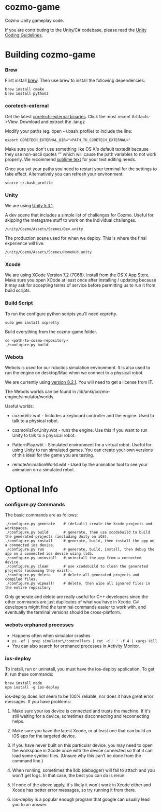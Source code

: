 # cozmo-game

Cozmo Unity gameplay code. 

If you are contributing to the Unity/C# codebase, please read the [Unity Coding Guidelines](https://github.com/anki/cozmo-game/wiki/Unity-Coding-Guidelines).

# Building cozmo-game

### Brew

First install [brew](http://brew.sh/). Then use brew to install the following dependencies:

    brew install cmake
    brew install python3

### coretech-external

Get the latest [coretech-external binaries](https://teamcity.ankicore.com/viewType.html?buildTypeId=Cozmo_CoretechExternal_Build). Click the most recent Artifacts->View. Download and extract the .tar.gz

Modify your paths (eg. open ~/.bash_profile) to include the line:

    export CORETECH_EXTERNAL_DIR="<PATH_TO_CORETECH_EXTERNAL>"

Make sure you don't use something like OS X's default textedit because they use non-ascii quotes “” which will cause the path variables to not work properly. We recommend [sublime text](http://www.sublimetext.com/2) for your text editing needs.

Once you set your paths you need to restart your terminal for the settings to take effect. Alternatively you can refresh your environment:

    source ~/.bash_profile

### Unity

We are using [Unity 5.3.1](http://unity3d.com/get-unity/download/archive).

A dev scene that includes a simple list of challenges for Cozmo. Useful for skipping the metagame stuff to work on the individual challenges.

    /unity/Cozmo/Assets/Scenes/Dev.unity

The production scene used for when we deploy. This is where the final experience will live.

    /unity/Cozmo/Assets/Scenes/HomeHub.unity

### Xcode

We are using XCode Version 7.2 (7C68). Install from the OS X App Store. Make sure you open XCode at least once after installing / updating because it may ask for accepting terms of service before permitting us to run it from build scripts.

### Build Script

To run the configure python scripts you'll need xcpretty.

    sudo gem install xcpretty

Build everything from the cozmo-game folder.

    cd <path-to-cozmo-repository>
    ./configure.py build

### Webots

Webots is used for our robotics simulation environment. It is also used to run the engine on desktop/Mac when we connect to a physical robot.

We are currently using [version 8.2.1](https://www.cyberbotics.com/archive/mac/webots-8.2.1.dmg). You will need to get a license from IT.

The Webots worlds can be found in /lib/anki/cozmo-engine/simulator/worlds

Useful worlds:

 * cozmoViz.wbt - Includes a keyboard controller and the engine. Used to talk to a physical robot.

 * cozmoVizForUnity.wbt - runs the engine. Use this if you want to run Unity to talk to a physical robot.

 * PatternPlay.wbt - Simulated environment for a virtual robot. Useful for using Unity to run simulated games. You can create your own versions of this ideal for the game you are testing.

 * remoteAnimationWorld.wbt - Used by the animation tool to see your animation on a simulated robot.

# Optional Info

### configure.py Commands

The basic commands are as follows:

    ./configure.py generate    # (default) create the Xcode projects and workspaces.
    ./configure.py build       # generate, then use xcodebuild to build the generated projects (including Unity on iOS).
    ./configure.py install     # generate, build, then install the app on a connected ios device.
    ./configure.py run         # generate, build, install, then debug the app on a connected ios device using lldb.
    ./configure.py uninstall   # uninstall the app from a connected device.
    ./configure.py clean       # use xcodebuild to clean the generated projects (assuming they exist).
    ./configure.py delete      # delete all generated projects and compiled files.
    ./configure.py wipeall!    # delete, then wipe all ignored files in the entire repository

Only generate and delete are really useful for C++ developers since the other commands are just duplicates of what you have in Xcode. C# developers might find the terminal commands easier to work with, and eventually the terminal versions should be cross-platform.

### webots orphaned processes

 * Happens often when simulator crashes
 * `ps -ef | grep simulator\/controllers | cut -d ' ' -f 4 | xargs kill`
 * You can also search for orphaned processes in Activity Monitor.

### ios-deploy

To install, run or uninstall, you must have the ios-deploy application. To get it, run these commands:

    brew install node
    npm install -g ios-deploy

ios-deploy does not seem to be 100% reliable, nor does it have great error messages. If you have problems:

1. Make sure your ios device is connected and trusts the machine. If it's still waiting for a device, sometimes disconnecting and reconnecting helps.

2. Make sure you have the latest Xcode, or at least one that can build an iOS app for the targeted device.

3. If you have never built on this particular device, you may need to open the workspace in Xcode once with the device connected so that it can load some symbol files. (Unsure why this can't be done from the command line.)

4. When running, sometimes the lldb (debugger) will fail to attach and you won't get logs. In that case, the best you can do is rerun.

5. If none of the above apply, it's likely it won't work in Xcode either and Xcode has better error messages, so try running it from there.

6. ios-deploy is a popular enough program that google can usually lead you to an answer.
